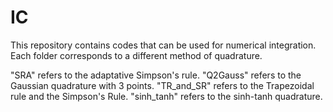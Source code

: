 # IC

This repository contains codes that can be used for numerical integration.
Each folder corresponds to a different method of quadrature.

"SRA" refers to the adaptative Simpson's rule.
"Q2Gauss" refers to the Gaussian quadrature with 3 points.
"TR_and_SR" refers to the Trapezoidal rule and the Simpson's Rule.
"sinh_tanh" refers to the sinh-tanh quadrature.